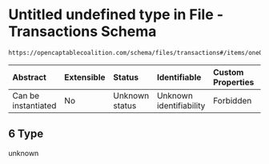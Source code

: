 # Untitled undefined type in File - Transactions Schema

```txt
https://opencaptablecoalition.com/schema/files/transactions#/items/oneOf/6
```



| Abstract            | Extensible | Status         | Identifiable            | Custom Properties | Additional Properties | Access Restrictions | Defined In                                                                                      |
| :------------------ | :--------- | :------------- | :---------------------- | :---------------- | :-------------------- | :------------------ | :---------------------------------------------------------------------------------------------- |
| Can be instantiated | No         | Unknown status | Unknown identifiability | Forbidden         | Allowed               | none                | [Transactions.schema.json*](../../schema/files/Transactions.schema.json "open original schema") |

## 6 Type

unknown
